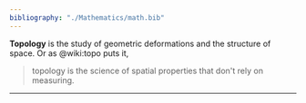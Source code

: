 ```yaml
---
bibliography: "./Mathematics/math.bib"
---
```


**Topology** is the study of geometric deformations and the structure of space. Or as @wiki:topo puts it,

> topology is the science of spatial properties that don't rely on measuring.



---
